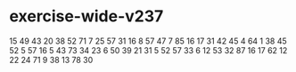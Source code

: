 # exercise-wide-v237
15
49
43
20
38
52
71
7
25
57
31
16
8
57
47
7
85
16
17
31
42
45
4
64
1
38
45
52
5
57
16
5
43
73
34
23
6
50
39
21
31
5
52
57
33
6
12
53
32
87
16
17
62
12
22
24
71
9
38
13
78
30
